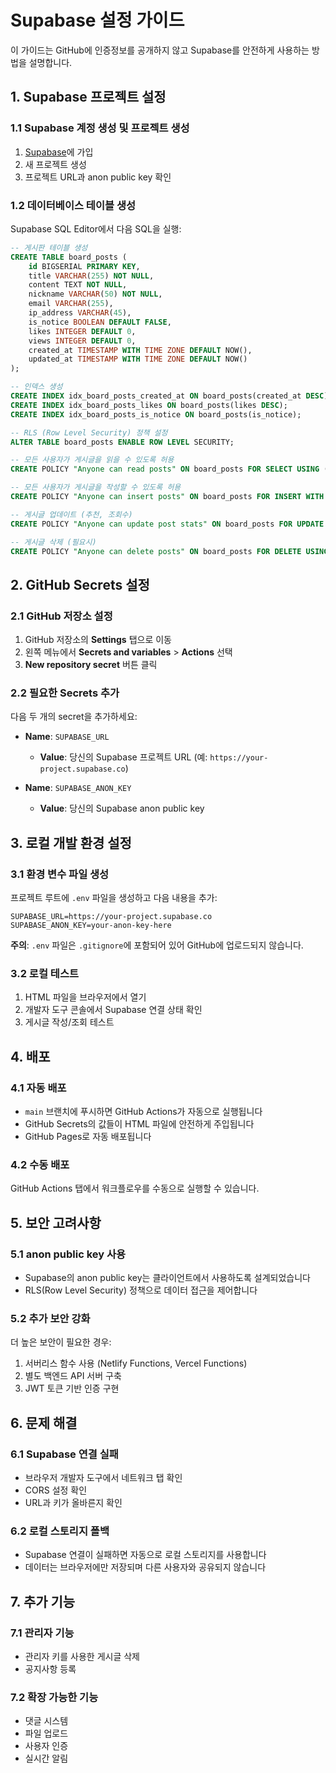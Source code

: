 # Supabase 설정 가이드

이 가이드는 GitHub에 인증정보를 공개하지 않고 Supabase를 안전하게 사용하는 방법을 설명합니다.

## 1. Supabase 프로젝트 설정

### 1.1 Supabase 계정 생성 및 프로젝트 생성
1. [Supabase](https://supabase.com)에 가입
2. 새 프로젝트 생성
3. 프로젝트 URL과 anon public key 확인

### 1.2 데이터베이스 테이블 생성
Supabase SQL Editor에서 다음 SQL을 실행:

```sql
-- 게시판 테이블 생성
CREATE TABLE board_posts (
    id BIGSERIAL PRIMARY KEY,
    title VARCHAR(255) NOT NULL,
    content TEXT NOT NULL,
    nickname VARCHAR(50) NOT NULL,
    email VARCHAR(255),
    ip_address VARCHAR(45),
    is_notice BOOLEAN DEFAULT FALSE,
    likes INTEGER DEFAULT 0,
    views INTEGER DEFAULT 0,
    created_at TIMESTAMP WITH TIME ZONE DEFAULT NOW(),
    updated_at TIMESTAMP WITH TIME ZONE DEFAULT NOW()
);

-- 인덱스 생성
CREATE INDEX idx_board_posts_created_at ON board_posts(created_at DESC);
CREATE INDEX idx_board_posts_likes ON board_posts(likes DESC);
CREATE INDEX idx_board_posts_is_notice ON board_posts(is_notice);

-- RLS (Row Level Security) 정책 설정
ALTER TABLE board_posts ENABLE ROW LEVEL SECURITY;

-- 모든 사용자가 게시글을 읽을 수 있도록 허용
CREATE POLICY "Anyone can read posts" ON board_posts FOR SELECT USING (true);

-- 모든 사용자가 게시글을 작성할 수 있도록 허용
CREATE POLICY "Anyone can insert posts" ON board_posts FOR INSERT WITH CHECK (true);

-- 게시글 업데이트 (추천, 조회수)
CREATE POLICY "Anyone can update post stats" ON board_posts FOR UPDATE USING (true);

-- 게시글 삭제 (필요시)
CREATE POLICY "Anyone can delete posts" ON board_posts FOR DELETE USING (true);
```

## 2. GitHub Secrets 설정

### 2.1 GitHub 저장소 설정
1. GitHub 저장소의 **Settings** 탭으로 이동
2. 왼쪽 메뉴에서 **Secrets and variables** > **Actions** 선택
3. **New repository secret** 버튼 클릭

### 2.2 필요한 Secrets 추가
다음 두 개의 secret을 추가하세요:

- **Name**: `SUPABASE_URL`
  - **Value**: 당신의 Supabase 프로젝트 URL (예: `https://your-project.supabase.co`)

- **Name**: `SUPABASE_ANON_KEY`
  - **Value**: 당신의 Supabase anon public key

## 3. 로컬 개발 환경 설정

### 3.1 환경 변수 파일 생성
프로젝트 루트에 `.env` 파일을 생성하고 다음 내용을 추가:

```env
SUPABASE_URL=https://your-project.supabase.co
SUPABASE_ANON_KEY=your-anon-key-here
```

**주의**: `.env` 파일은 `.gitignore`에 포함되어 있어 GitHub에 업로드되지 않습니다.

### 3.2 로컬 테스트
1. HTML 파일을 브라우저에서 열기
2. 개발자 도구 콘솔에서 Supabase 연결 상태 확인
3. 게시글 작성/조회 테스트

## 4. 배포

### 4.1 자동 배포
- `main` 브랜치에 푸시하면 GitHub Actions가 자동으로 실행됩니다
- GitHub Secrets의 값들이 HTML 파일에 안전하게 주입됩니다
- GitHub Pages로 자동 배포됩니다

### 4.2 수동 배포
GitHub Actions 탭에서 워크플로우를 수동으로 실행할 수 있습니다.

## 5. 보안 고려사항

### 5.1 anon public key 사용
- Supabase의 anon public key는 클라이언트에서 사용하도록 설계되었습니다
- RLS(Row Level Security) 정책으로 데이터 접근을 제어합니다

### 5.2 추가 보안 강화
더 높은 보안이 필요한 경우:
1. 서버리스 함수 사용 (Netlify Functions, Vercel Functions)
2. 별도 백엔드 API 서버 구축
3. JWT 토큰 기반 인증 구현

## 6. 문제 해결

### 6.1 Supabase 연결 실패
- 브라우저 개발자 도구에서 네트워크 탭 확인
- CORS 설정 확인
- URL과 키가 올바른지 확인

### 6.2 로컬 스토리지 폴백
- Supabase 연결이 실패하면 자동으로 로컬 스토리지를 사용합니다
- 데이터는 브라우저에만 저장되며 다른 사용자와 공유되지 않습니다

## 7. 추가 기능

### 7.1 관리자 기능
- 관리자 키를 사용한 게시글 삭제
- 공지사항 등록

### 7.2 확장 가능한 기능
- 댓글 시스템
- 파일 업로드
- 사용자 인증
- 실시간 알림